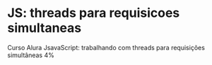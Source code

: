 # JS: threads para requisicoes simultaneas 
 Curso Alura JsavaScript: trabalhando com threads para requisições simultâneas 4% 
